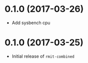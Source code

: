 # 0.1.0 (2017-03-26)

* Add sysbench cpu

# 0.1.0 (2017-03-25)

* Initial release of `rmit-combined`
